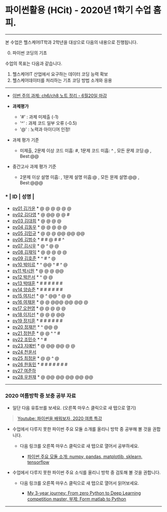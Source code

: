 # **파이썬활용 (HCit)** - 2020년 1학기 수업 홈피.
---
본 수업은 헬스케어IT학과 2학년을 대상으로 다음의 내용으로 진행됩니다.

0. 파이썬 코딩의 기초

수업의 목표는 다음과 같습니다.

1. 헬스케어IT 산업에서 요구하는 데이터 코딩 능력 확보
2. 헬스케어데이터를 처리하는 기초 코딩 방법 소개와 응용
---
- [이번 주의 과제: ch6/ch8 노트 정리 - 6월20일 마감](https://github.com/Redwoods/Py/tree/master/py2020/DOit)

- **과제평가**
  - '#' : 과제 미제출 (-1)
  - '^' : 과제 코드 일부 오류 (-0.5)
  - '@' : 노력과 아이디어 인정!

- 과제 평가 기준
  - 미제출, 2문제 이상 코드 미흡: #, 1문제 코드 미흡: ^ , 모든 문제 코딩:@ , Best:@@
  
- 중간고사 과제 평가 기준
  - 2문제 이상 설명 미흡: , 1문제 설명 미흡:@ , 모든 문제 설명:@@ , Best:@@@    
  
### * | ID | 성명 |
- [py01	김가윤](https://github.com/20193253/py01) * @ @ @ @ @ @
- [py02	김다영](https://github.com/dayeong918/py02) * @ @@ @ @ #
- [py03	김대희](https://github.com/eoreordl/py03) * @ @ @ @
- [py04	김동우](https://github.com/dongwoo314/py04) * @ @ @ @ @
- [py05	김민규](https://github.com/Skystar728/py05) * @ @ @ @@ @@ @@
- [py06	김범수](https://github.com/bum3632/py06) * # # @ # # ^
- [py07	김시우](https://github.com/oceanshrimp/py07) * @ ^ @ @
- [py08	김재익](https://github.com/kim0129s/py08) * @ @ @ @ @
- [py09	김호준](https://github.com/hojoooon/py09) * ^ # ^ @
- [py10	박미르](https://github.com/py10/py10) * ^ @@ ^ # ^ @
- [py11	박시원](https://github.com/w2j1y12/py11) * @ @ @ @@
- [py12	박은서](https://github.com/dmstj0162/py12) * ^ @ @
- [py13	박태훈](https://github.com/py13taehun/py13) * # # # # # #
- [py14	양승준](https://github.com/sj0328/py14) * # # # # # #
- [py15	여지선](https://github.com/jiseonY/py15) * @ ^ @@ ^ @ @
- [py16	여채윤](https://github.com/ducodbs0516/py16) * @ @ @@@ @@ @@ @
- [py17	오현영](https://github.com/Oh-HyunYoung/py17) * @ @ @ @ @
- [py18	이지선](https://github.com/jiseon0516/py18) * @ @ @ @@
- [py19	장지훈](https://github.com/jihoon119/py19) * # # # # # #
- [py20	정재은](https://github.com/joung-jaeeun/py20) * ^ @@ @ 
- [py21	정현준](https://github.com/jhjhj0703/py21) * @ @ ^ ^ #
- [py22	조민수](https://github.com/rmfltm854/py22) * ^ #
- [py23	지예빈](https://github.com/Obliqueflo/py23) * @ @@ @@ @ @
- [py24	천윤서](https://github.com/)
- [py25	최정윤](https://github.com/jeongy72/py25) * @ @ ^ @
- [py26	한동민](https://github.com/a151122/py26) * # # # # # # #
- [py27	여준하](https://github.com/)
- [py28 우원재](https://github.com/SALRIGO/py28) * @ @@ @@ @@ @@ @@

---

### 2020 여름방학 중 보충 공부 자료
- 일단 다음 유튜브를 보세요.  (오른쪽 마우스 클릭으로 새 탭으로 열기)
 > [Youtube: 파이썬을 배워보자, 2020 여름 특강](https://www.youtube.com/watch?v=8vjgx7joCqg)
 
- 수업에서 다루지 못한 파이썬 주요 모듈 소개를 올리니 방학 중 공부해 볼 것을 권합니다.  
  - 다음 링크를 오른쪽 마우스 클릭으로 새 탭으로 열어서 공부하세요.  

    - [파이썬 주요 모듈 소개: numpy, pandas, matplotlib, sklearn, tensorflow](https://github.com/Redwoods/Py/tree/master/py2019/Lec/notebook/py_modules/)

- 수업에서 다루지 못한 파이썬 주요 소식를 올리니 방학 중 검토해 볼 것을 권합니다.  
  - 다음 링크를 오른쪽 마우스 클릭으로 새 탭으로 열어서 읽어보세요.  

    - [My 3-year journey: From zero Python to Deep Learning competition master, 부제: Form matlab to Python](https://towardsdatascience.com/my-3-year-journey-from-zero-python-to-deep-learning-competition-master-6605c188eec7)

---


